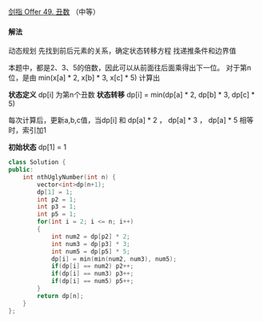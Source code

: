 [剑指 Offer 49. 丑数](https://leetcode-cn.com/problems/chou-shu-lcof/) （中等）

#### 解法

动态规划
先找到前后元素的关系，确定状态转移方程
找递推条件和边界值

本题中，都是2、3、5的倍数，因此可以从前面往后面乘得出下一位。
对于第n位，是由 min(x[a] * 2, x[b] * 3, x[c] * 5) 计算出

**状态定义**
dp[i] 为第n个丑数
**状态转移**
dp[i] = min(dp[a] * 2, dp[b] * 3, dp[c] * 5)

每次计算后，更新a,b,c值，当dp[i] 和 dp[a] * 2 ， dp[a] * 3 ， dp[a] * 5 相等时，索引加1

**初始状态**
dp[1] = 1


```C++
class Solution {
public:
    int nthUglyNumber(int n) {
        vector<int>dp(n+1);
        dp[1] = 1;
        int p2 = 1;
        int p3 = 1;
        int p5 = 1;
        for(int i = 2; i <= n; i++)
        {
            int num2 = dp[p2] * 2;
            int num3 = dp[p3] * 3;
            int num5 = dp[p5] * 5;
            dp[i] = min(min(num2, num3), num5);
            if(dp[i] == num2) p2++;
            if(dp[i] == num3) p3++;
            if(dp[i] == num5) p5++;
        }
        return dp[n];
    }
};
```
